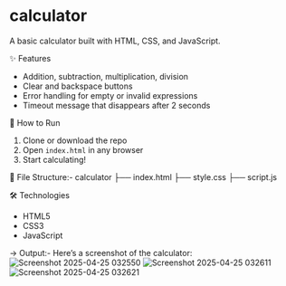 # calculator
A basic calculator built with HTML, CSS, and JavaScript.

✨ Features
- Addition, subtraction, multiplication, division
- Clear and backspace buttons
- Error handling for empty or invalid expressions
- Timeout message that disappears after 2 seconds
 
🚀 How to Run
1. Clone or download the repo
2. Open `index.html` in any browser
3. Start calculating! 

📂 File Structure:-
calculator ├── index.html ├── style.css ├── script.js

🛠️ Technologies
- HTML5
- CSS3
- JavaScript

-> Output:-
Here’s a screenshot of the calculator:
![Screenshot 2025-04-25 032550](https://github.com/user-attachments/assets/872004df-7dd5-4029-9d67-754d52134c71)
![Screenshot 2025-04-25 032611](https://github.com/user-attachments/assets/d1aa38d6-3dce-49a2-8f0d-24022c722603)
![Screenshot 2025-04-25 032621](https://github.com/user-attachments/assets/fd35f36d-9a54-4b5a-b079-2cf90122f664)
